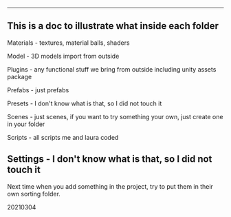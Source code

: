 --------------------------------------
This is a doc to illustrate what inside each folder
--------------------------------------
Materials - textures, material balls, shaders

Model - 3D models import from outside

Plugins - any functional stuff we bring from outside including unity assets package

Prefabs - just prefabs

Presets - I don't know what is that, so I did not touch it

Scenes - just scenes, if you want to try something your own, just create one in your folder

Scripts - all scripts me and laura coded

Settings - I don't know what is that, so I did not touch it
----------------------------------------
Next time when you add something in the project, try to put them in their own sorting folder.

20210304
